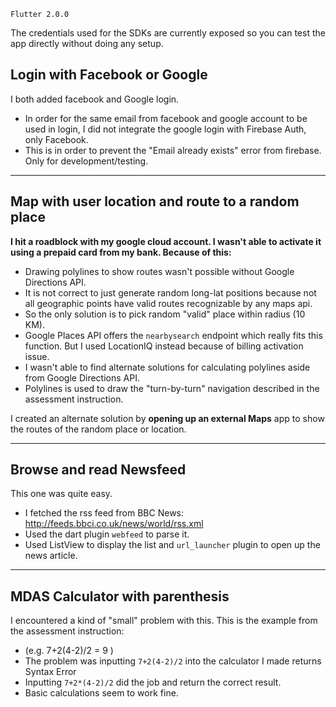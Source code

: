 `Flutter 2.0.0`

The credentials used for the SDKs are currently exposed so you can test the app directly without doing any setup.

## Login with Facebook or Google
I both added facebook and Google login.
- In order for the same email from facebook and google account to be used in login, I did not integrate the google login with Firebase Auth, only Facebook.
- This is in order to prevent the "Email already exists" error from firebase. Only for development/testing. 

<hr> 

## Map with user location and route to a random place
**I hit a roadblock with my google cloud account. I wasn't able to activate it using a prepaid card from my bank. Because of this:**
- Drawing polylines to show routes wasn't possible without Google Directions API.
- It is not correct to just generate random long-lat positions because not all geographic points have valid routes recognizable by any maps api.
- So the only solution is to pick random "valid" place within radius (10 KM).
- Google Places API offers the `nearbysearch` endpoint which really fits this function. But I used LocationIQ instead because of billing activation issue.
- I wasn't able to find alternate solutions for calculating polylines aside from Google Directions API.
- Polylines is used to draw the "turn-by-turn" navigation described in the assessment instruction.

I created an alternate solution by **opening up an external Maps** app to show the routes of the random place or location.

<hr> 

## Browse and read Newsfeed
This one was quite easy.
- I fetched the rss feed from BBC News: http://feeds.bbci.co.uk/news/world/rss.xml
- Used the dart plugin `webfeed` to parse it.
- Used ListView to display the list and `url_launcher` plugin to open up the news article.

<hr> 


## MDAS Calculator with parenthesis
I encountered a kind of "small" problem with this. This is the example from the assessment instruction:
- (e.g. 7+2(4-2)/2 = 9 )
- The problem was inputting `7+2(4-2)/2` into the calculator I made returns Syntax Error
- Inputting `7+2*(4-2)/2` did the job and return the correct result.
- Basic calculations seem to work fine.

